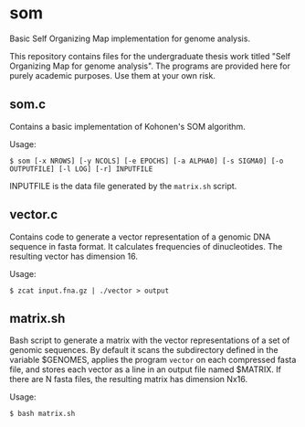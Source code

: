 # som
Basic Self Organizing Map implementation for genome analysis.

This repository contains files for the undergraduate thesis work titled "Self Organizing Map for genome analysis". The programs are provided here for purely academic purposes. Use them at your own risk. 

## som.c
Contains a basic implementation of Kohonen's SOM algorithm.

Usage:
```
$ som [-x NROWS] [-y NCOLS] [-e EPOCHS] [-a ALPHA0] [-s SIGMA0] [-o OUTPUTFILE] [-l LOG] [-r] INPUTFILE
```
INPUTFILE is the data file generated by the `matrix.sh` script.

## vector.c
Contains code to generate a vector representation of a genomic DNA sequence in fasta format. It calculates frequencies of dinucleotides. The resulting vector has dimension 16.

Usage:

```
$ zcat input.fna.gz | ./vector > output
```

## matrix.sh
Bash script to generate a matrix with the vector representations of a set of genomic sequences. By default it scans the subdirectory defined in the variable $GENOMES, applies the program  `vector` on each compressed fasta file, and stores each vector as a line in an output file named $MATRIX. If there are N fasta files, the resulting matrix has dimension Nx16.

Usage:
```
$ bash matrix.sh
```


